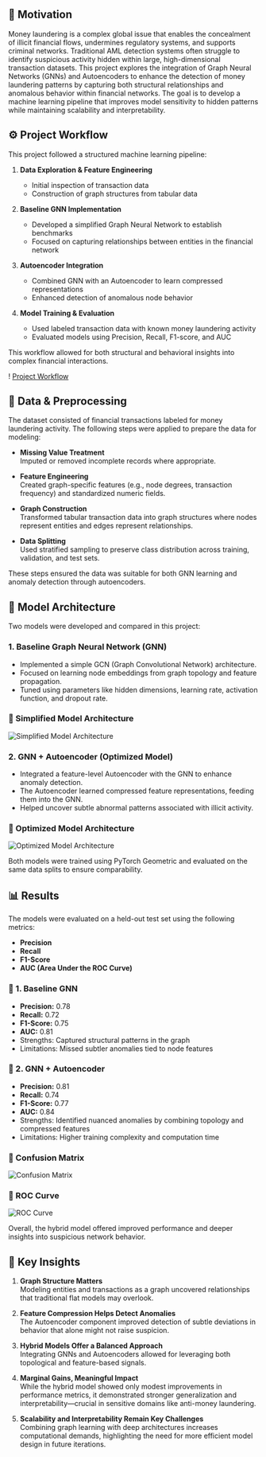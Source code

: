 ## 🧠 Motivation

Money laundering is a complex global issue that enables the concealment of illicit financial flows, undermines regulatory systems, and supports criminal networks. Traditional AML detection systems often struggle to identify suspicious activity hidden within large, high-dimensional transaction datasets. This project explores the integration of Graph Neural Networks (GNNs) and Autoencoders to enhance the detection of money laundering patterns by capturing both structural relationships and anomalous behavior within financial networks. The goal is to develop a machine learning pipeline that improves model sensitivity to hidden patterns while maintaining scalability and interpretability.

## ⚙️ Project Workflow

This project followed a structured machine learning pipeline:

1. **Data Exploration & Feature Engineering**  
   - Initial inspection of transaction data  
   - Construction of graph structures from tabular data  

2. **Baseline GNN Implementation**  
   - Developed a simplified Graph Neural Network to establish benchmarks  
   - Focused on capturing relationships between entities in the financial network  

3. **Autoencoder Integration**  
   - Combined GNN with an Autoencoder to learn compressed representations  
   - Enhanced detection of anomalous node behavior  

4. **Model Training & Evaluation**  
   - Used labeled transaction data with known money laundering activity  
   - Evaluated models using Precision, Recall, F1-score, and AUC  

This workflow allowed for both structural and behavioral insights into complex financial interactions.

! [Project Workflow](images/project_workflow.png)

## 📂 Data & Preprocessing

The dataset consisted of financial transactions labeled for money laundering activity. The following steps were applied to prepare the data for modeling:

- **Missing Value Treatment**  
  Imputed or removed incomplete records where appropriate.

- **Feature Engineering**  
  Created graph-specific features (e.g., node degrees, transaction frequency) and standardized numeric fields.

- **Graph Construction**  
  Transformed tabular transaction data into graph structures where nodes represent entities and edges represent relationships.

- **Data Splitting**  
  Used stratified sampling to preserve class distribution across training, validation, and test sets.

These steps ensured the data was suitable for both GNN learning and anomaly detection through autoencoders.

## 🧱 Model Architecture

Two models were developed and compared in this project:

### 1. **Baseline Graph Neural Network (GNN)**
- Implemented a simple GCN (Graph Convolutional Network) architecture.
- Focused on learning node embeddings from graph topology and feature propagation.
- Tuned using parameters like hidden dimensions, learning rate, activation function, and dropout rate.

### 📌 Simplified Model Architecture
![Simplified Model Architecture](images/architecture_sGNN.png)

### 2. **GNN + Autoencoder (Optimized Model)**
- Integrated a feature-level Autoencoder with the GNN to enhance anomaly detection.
- The Autoencoder learned compressed feature representations, feeding them into the GNN.
- Helped uncover subtle abnormal patterns associated with illicit activity.

### 📌 Optimized Model Architecture
![Optimized Model Architecture](images/architecture_oGNN.png)

Both models were trained using PyTorch Geometric and evaluated on the same data splits to ensure comparability.

## 📊 Results

The models were evaluated on a held-out test set using the following metrics:
- **Precision**
- **Recall**
- **F1-Score**
- **AUC (Area Under the ROC Curve)**

### 🔹 1. Baseline GNN
- **Precision:** 0.78  
- **Recall:** 0.72  
- **F1-Score:** 0.75  
- **AUC:** 0.81  
- Strengths: Captured structural patterns in the graph  
- Limitations: Missed subtler anomalies tied to node features

### 🔹 2. GNN + Autoencoder
- **Precision:** 0.81  
- **Recall:** 0.74  
- **F1-Score:** 0.77  
- **AUC:** 0.84  
- Strengths: Identified nuanced anomalies by combining topology and compressed features  
- Limitations: Higher training complexity and computation time

### 📌 Confusion Matrix
![Confusion Matrix](images/confusion_matrix.png)

### 📌 ROC Curve
![ROC Curve](images/roc_auc.png)

Overall, the hybrid model offered improved performance and deeper insights into suspicious network behavior.

## 🎯 Key Insights

1. **Graph Structure Matters**  
   Modeling entities and transactions as a graph uncovered relationships that traditional flat models may overlook.

2. **Feature Compression Helps Detect Anomalies**  
   The Autoencoder component improved detection of subtle deviations in behavior that alone might not raise suspicion.

3. **Hybrid Models Offer a Balanced Approach**  
   Integrating GNNs and Autoencoders allowed for leveraging both topological and feature-based signals.

4. **Marginal Gains, Meaningful Impact**  
   While the hybrid model showed only modest improvements in performance metrics, it demonstrated stronger generalization and interpretability—crucial in sensitive domains like anti-money laundering.

5. **Scalability and Interpretability Remain Key Challenges**  
   Combining graph learning with deep architectures increases computational demands, highlighting the need for more efficient model design in future iterations.

